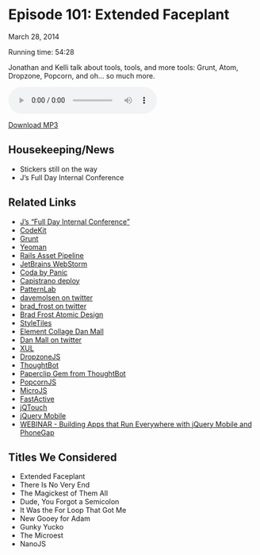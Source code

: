 Episode 101: Extended Faceplant
====
March 28, 2014

Running time: 54:28

Jonathan and Kelli talk about tools, tools, and more tools: Grunt, Atom, Dropzone, Popcorn, and oh... so much more.

<audio preload="auto" controls>
    <source src="https://s3.amazonaws.com/nitch/Episode_101_Extended_Faceplant.mp3" type="audio/mpeg" />
    <source src="https://s3.amazonaws.com/nitch/Episode_101_Extended_Faceplant.ogg" type="audio/ogg" />
    Your browser does not support HTML5 audio. Please download the episode using the link below.
</audio>

[Download MP3](https://s3.amazonaws.com/nitch/Episode_101_Extended_Faceplant.mp3 "Episode 101: Extended Faceplant")

## Housekeeping/News

* Stickers still on the way
* J’s Full Day Internal Conference

## Related Links

* [J’s “Full Day Internal Conference”](http://jonathanstark.com/fullday)
* [CodeKit](https://incident57.com/codekit/ "CodeKit: THE Mac App For Web Developers")
* [Grunt](http://gruntjs.com/ "Grunt: The JavaScript Task Runner")
* [Yeoman](http://yeoman.io/ "Yeoman - Modern workflows for modern webapps")
* [Rails Asset Pipeline](http://guides.rubyonrails.org/asset_pipeline.html "The Asset Pipeline — Ruby on Rails Guides")
* [JetBrains WebStorm](http://www.jetbrains.com/webstorm/ "WebStorm :: The smartest JavaScript IDE")
* [Coda by Panic](https://panic.com/coda/ "Coda 2")
* [Capistrano deploy](http://guides.beanstalkapp.com/deployments/deploy-with-capistrano.html "Deploy your code with Capistrano &nbsp;&bull;&nbsp; Beanstalk Guides")
* [PatternLab](http://patternlab.io/ "Pattern Lab | Build Atomic Design Systems")
* [davemolsen on twitter](https://twitter.com/dmolsen/)
* [brad_frost on twitter](https://twitter.com/brad_frost "Brad Frost (brad_frost) on Twitter")
* [Brad Frost Atomic Design](http://bradfrostweb.com/blog/post/atomic-web-design/ "  Atomic Design | Brad Frost Web")
* [StyleTiles](http://styletil.es/ "Style Tiles")
* [Element Collage Dan Mall](http://danielmall.com/articles/rif-element-collages/ "&ldquo;Reading Is Fundamental Element Collages,&rdquo; an article by Dan Mall")
* [Dan Mall on twitter](https://twitter.com/danielmall "Dan Mall (danielmall) on Twitter")
* [XUL](https://developer.mozilla.org/en-US/docs/XUL "XUL | MDN")
* [DropzoneJS](http://www.dropzonejs.com/ "Dropzone.js")
* [ThoughtBot](http://thoughtbot.com/ "thoughtbot")
* [Paperclip Gem from ThoughtBot](https://github.com/thoughtbot/paperclip "thoughtbot/paperclip · GitHub")
* [PopcornJS](http://popcornjs.org/ "Popcorn.js | The HTML5 Media Framework")
* [MicroJS](http://microjs.com/ "Microjs: Fantastic Micro-Frameworks and Micro-Libraries for Fun and Profit!")
* [FastActive](https://github.com/jonathanstark/FastActive "jonathanstark/FastActive · GitHub")
* [jQTouch](http://jqtjs.com/ "jQT (formerly jQTouch) &mdash; Zepto/jQuery plugin for mobile web development")
* [jQuery Mobile](http://jquerymobile.com/ "jQuery Mobile")
* [WEBINAR - Building Apps that Run Everywhere with jQuery Mobile and PhoneGap](https://event.on24.com/eventRegistration/EventLobbyServlet?target=registration.jsp&eventid=746641&sessionid=1&key=5633813B31C47E6E3C37C28183642609&sourcepage=register)

## Titles We Considered

* Extended Faceplant
* There Is No Very End
* The Magickest of Them All
* Dude, You Forgot a Semicolon
* It Was the For Loop That Got Me
* New Gooey for Adam
* Gunky Yucko
* The Microest
* NanoJS
